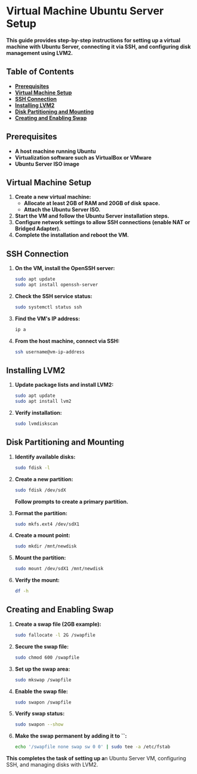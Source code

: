 # **Virtual Machine Ubuntu Server Setup**

**This guide provides step-by-step instructions for setting up a virtual machine with Ubuntu Server, connecting it via SSH, and configuring disk management using LVM2.**

## **Table of Contents**

- [**Prerequisites**](#prerequisites)
- [**Virtual Machine Setup**](#virtual-machine-setup)
- [**SSH Connection**](#ssh-connection)
- [**Installing LVM2**](#installing-lvm2)
- [**Disk Partitioning and Mounting**](#disk-partitioning-and-mounting)
- [**Creating and Enabling Swap**](#creating-and-enabling-swap)

## **Prerequisites**

- **A host machine running Ubuntu**
- **Virtualization software such as VirtualBox or VMware**
- **Ubuntu Server ISO image**

## **Virtual Machine Setup**

1. **Create a new virtual machine:**
   - **Allocate at least 2GB of RAM and 20GB of disk space.**
   - **Attach the Ubuntu Server ISO.**
2. **Start the VM and follow the Ubuntu Server installation steps.**
3. **Configure network settings to allow SSH connections (enable NAT or Bridged Adapter).**
4. **Complete the installation and reboot the VM.**

## **SSH Connection**

1. **On the VM, install the OpenSSH server:**

   ```bash
   sudo apt update
   sudo apt install openssh-server
   ```

2. **Check the SSH service status:**

   ```bash
   sudo systemctl status ssh
   ```

3. **Find the VM's IP address:**

   ```bash
   ip a
   ```

4. **From the host machine, connect via SSH:**

   ```bash
   ssh username@vm-ip-address
   ```

## **Installing LVM2**

1. **Update package lists and install LVM2:**

   ```bash
   sudo apt update
   sudo apt install lvm2
   ```

2. **Verify installation:**

   ```bash
   sudo lvmdiskscan
   ```

## **Disk Partitioning and Mounting**

1. **Identify available disks:**

   ```bash
   sudo fdisk -l
   ```

2. **Create a new partition:**

   ```bash
   sudo fdisk /dev/sdX
   ```

   **Follow prompts to create a primary partition.**

3. **Format the partition:**

   ```bash
   sudo mkfs.ext4 /dev/sdX1
   ```

4. **Create a mount point:**

   ```bash
   sudo mkdir /mnt/newdisk
   ```

5. **Mount the partition:**

   ```bash
   sudo mount /dev/sdX1 /mnt/newdisk
   ```

6. **Verify the mount:**

   ```bash
   df -h
   ```

## **Creating and Enabling Swap**

1. **Create a swap file (2GB example):**

   ```bash
   sudo fallocate -l 2G /swapfile
   ```

2. **Secure the swap file:**

   ```bash
   sudo chmod 600 /swapfile
   ```

3. **Set up the swap area:**

   ```bash
   sudo mkswap /swapfile
   ```

4. **Enable the swap file:**

   ```bash
   sudo swapon /swapfile
   ```

5. **Verify swap status:**

   ```bash
   sudo swapon --show
   ```

6. **Make the swap permanent by adding it to **``**:**

   ```bash
   echo '/swapfile none swap sw 0 0' | sudo tee -a /etc/fstab
   ```

**This completes the task of setting up a**n Ubuntu Server VM, configuring SSH, and managing disks with LVM2.

